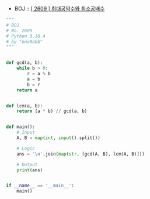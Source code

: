 * BOJ :: [[ 2609 ] 최대공약수와 최소공배수](https://www.acmicpc.net/problem/2609)

```python
"""
# BOJ
# No. 2609
# Python 3.10.4
# by "nno0obb"
"""


def gcd(a, b):
    while b > 0:
        r = a % b
        a = b
        b = r
    return a


def lcm(a, b):
    return (a * b) // gcd(a, b)


def main():
    # Input
    A, B = map(int, input().split())

    # Logic
    ans = '\n'.join(map(str, [gcd(A, B), lcm(A, B)]))

    # Output
    print(ans)


if __name__ == '__main__':
    main()

```
